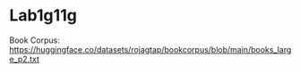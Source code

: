 # Lab1g11g

Book Corpus: https://huggingface.co/datasets/rojagtap/bookcorpus/blob/main/books_large_p2.txt


